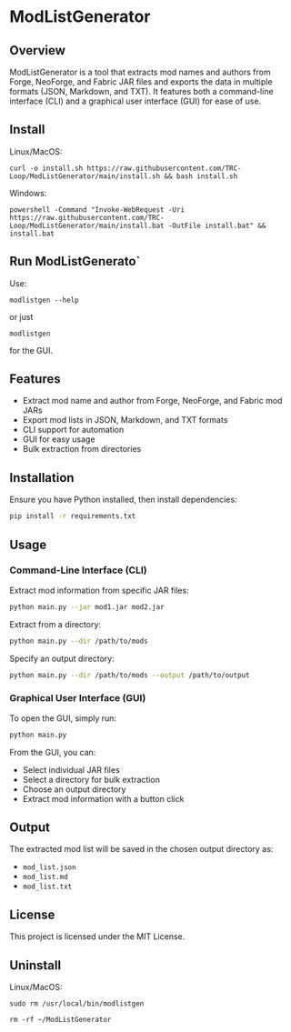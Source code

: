 # ModListGenerator

## Overview

ModListGenerator is a tool that extracts mod names and authors from Forge, NeoForge, and Fabric JAR files and exports the data in multiple formats (JSON, Markdown, and TXT). It features both a command-line interface (CLI) and a graphical user interface (GUI) for ease of use.

## Install
Linux/MacOS:

`curl -o install.sh https://raw.githubusercontent.com/TRC-Loop/ModListGenerator/main/install.sh && bash install.sh`

Windows:

`powershell -Command "Invoke-WebRequest -Uri https://raw.githubusercontent.com/TRC-Loop/ModListGenerator/main/install.bat -OutFile install.bat" && install.bat
`

## Run ModListGenerato`
Use:

`modlistgen --help`

or just

`modlistgen`

for the GUI.

## Features

- Extract mod name and author from Forge, NeoForge, and Fabric mod JARs
- Export mod lists in JSON, Markdown, and TXT formats
- CLI support for automation
- GUI for easy usage
- Bulk extraction from directories

## Installation

Ensure you have Python installed, then install dependencies:

```sh
pip install -r requirements.txt
```

## Usage

### Command-Line Interface (CLI)

Extract mod information from specific JAR files:

```sh
python main.py --jar mod1.jar mod2.jar
```

Extract from a directory:

```sh
python main.py --dir /path/to/mods
```

Specify an output directory:

```sh
python main.py --dir /path/to/mods --output /path/to/output
```

### Graphical User Interface (GUI)

To open the GUI, simply run:

```sh
python main.py
```

From the GUI, you can:

- Select individual JAR files
- Select a directory for bulk extraction
- Choose an output directory
- Extract mod information with a button click

## Output

The extracted mod list will be saved in the chosen output directory as:

- `mod_list.json`
- `mod_list.md`
- `mod_list.txt`

## License

This project is licensed under the MIT License.

## Uninstall
Linux/MacOS:

`sudo rm /usr/local/bin/modlistgen`

`rm -rf ~/ModListGenerator`

